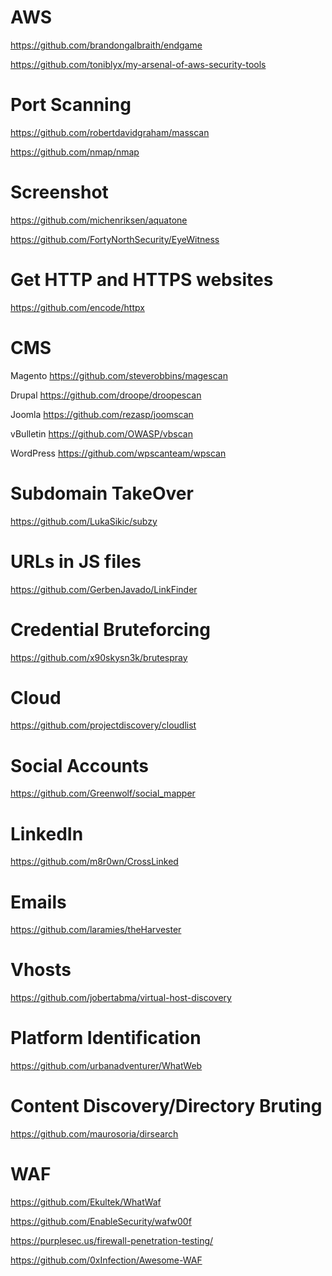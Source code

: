 # AWS
https://github.com/brandongalbraith/endgame

https://github.com/toniblyx/my-arsenal-of-aws-security-tools

# Port Scanning
https://github.com/robertdavidgraham/masscan

https://github.com/nmap/nmap

# Screenshot
https://github.com/michenriksen/aquatone

https://github.com/FortyNorthSecurity/EyeWitness

# Get HTTP and HTTPS websites
https://github.com/encode/httpx

# CMS
Magento	https://github.com/steverobbins/magescan

Drupal	https://github.com/droope/droopescan

Joomla	https://github.com/rezasp/joomscan

vBulletin	https://github.com/OWASP/vbscan

WordPress	https://github.com/wpscanteam/wpscan

# Subdomain TakeOver
https://github.com/LukaSikic/subzy

# URLs in JS files
https://github.com/GerbenJavado/LinkFinder

# Credential Bruteforcing
https://github.com/x90skysn3k/brutespray

# Cloud
https://github.com/projectdiscovery/cloudlist

# Social Accounts
https://github.com/Greenwolf/social_mapper

# LinkedIn
https://github.com/m8r0wn/CrossLinked

# Emails
https://github.com/laramies/theHarvester

# Vhosts
https://github.com/jobertabma/virtual-host-discovery

# Platform Identification
https://github.com/urbanadventurer/WhatWeb

# Content Discovery/Directory Bruting
https://github.com/maurosoria/dirsearch

# WAF
https://github.com/Ekultek/WhatWaf

https://github.com/EnableSecurity/wafw00f

https://purplesec.us/firewall-penetration-testing/

https://github.com/0xInfection/Awesome-WAF
